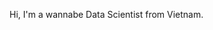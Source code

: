 Hi, I'm a wannabe Data Scientist from Vietnam. 

<!---
TungTBui/TungTBui is a ✨ special ✨ repository because its `README.md` (this file) appears on your GitHub profile.
You can click the Preview link to take a look at your changes.
--->
